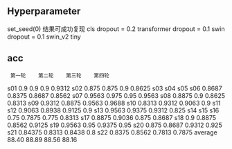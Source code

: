 ## Hyperparameter

set_seed(0)
结果可成功复现
cls dropout = 0.2
transformer dropout = 0.1
swin dropout = 0.1
swin_v2 tiny

## acc

     第一轮    第二轮    第三轮    第四轮
s01  0.9      0.9      0.9        0.9312
s02  0.875    0.875    0.9        0.8625
s03
s04
s05
s06  0.8687   0.8375   0.8687     0.8562
s07  0.9563   0.975    0.95       0.9563
s08  0.8875   0.9      0.8625     0.8313
s09  0.9312   0.8875   0.9563     0.9688
s10  0.8313   0.9312   0.9063     0.9
s11
s12  0.9063   0.8938   0.9125     0.9
s13  0.9563   0.9375   0.9312     0.825
s14
s15
s16  0.75     0.7875   0.775      0.8313
s17  0.8875   0.9036   0.875      0.8687
s18  0.9      0.8875   0.8562     0.9125
s19  0.9563   0.95     0.9375     0.95
s20  0.875    0.8687   0.9312     0.925
s21  0.84375  0.8313   0.8438     0.8
s22  0.8375   0.8562   0.7813     0.7875
average 88.40 88.89    88.56      88.16

##

